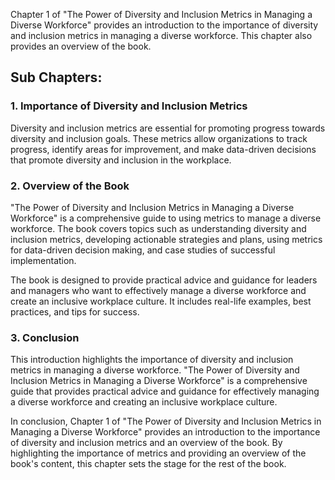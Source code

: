
Chapter 1 of "The Power of Diversity and Inclusion Metrics in Managing a Diverse Workforce" provides an introduction to the importance of diversity and inclusion metrics in managing a diverse workforce. This chapter also provides an overview of the book.

Sub Chapters:
-------------

### 1. Importance of Diversity and Inclusion Metrics

Diversity and inclusion metrics are essential for promoting progress towards diversity and inclusion goals. These metrics allow organizations to track progress, identify areas for improvement, and make data-driven decisions that promote diversity and inclusion in the workplace.

### 2. Overview of the Book

"The Power of Diversity and Inclusion Metrics in Managing a Diverse Workforce" is a comprehensive guide to using metrics to manage a diverse workforce. The book covers topics such as understanding diversity and inclusion metrics, developing actionable strategies and plans, using metrics for data-driven decision making, and case studies of successful implementation.

The book is designed to provide practical advice and guidance for leaders and managers who want to effectively manage a diverse workforce and create an inclusive workplace culture. It includes real-life examples, best practices, and tips for success.

### 3. Conclusion

This introduction highlights the importance of diversity and inclusion metrics in managing a diverse workforce. "The Power of Diversity and Inclusion Metrics in Managing a Diverse Workforce" is a comprehensive guide that provides practical advice and guidance for effectively managing a diverse workforce and creating an inclusive workplace culture.

In conclusion, Chapter 1 of "The Power of Diversity and Inclusion Metrics in Managing a Diverse Workforce" provides an introduction to the importance of diversity and inclusion metrics and an overview of the book. By highlighting the importance of metrics and providing an overview of the book's content, this chapter sets the stage for the rest of the book.
